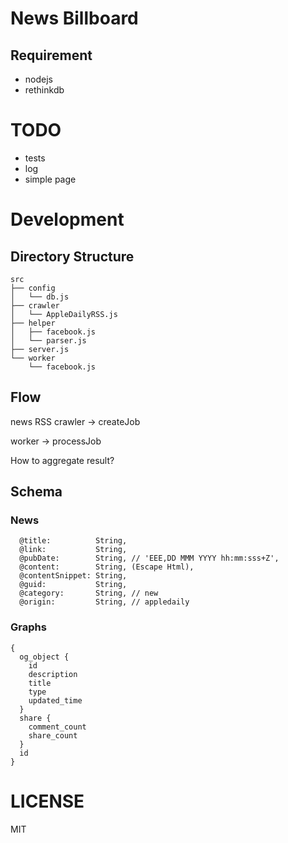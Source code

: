 # News Billboard

## Requirement

* nodejs
* rethinkdb

# TODO

* tests
* log
* simple page

# Development

## Directory Structure

```
src
├── config
│   └── db.js
├── crawler
│   └── AppleDailyRSS.js
├── helper
│   ├── facebook.js
│   └── parser.js
├── server.js
└── worker
    └── facebook.js
```

## Flow

news RSS crawler -> createJob

worker -> processJob

How to aggregate result?

## Schema

### News

```
  @title:          String,
  @link:           String,
  @pubDate:        String, // 'EEE,DD MMM YYYY hh:mm:sss+Z',
  @content:        String, (Escape Html),
  @contentSnippet: String,
  @guid:           String,
  @category:       String, // new
  @origin:         String, // appledaily
```

### Graphs

```
{
  og_object {
    id
    description
    title
    type
    updated_time
  }
  share {
    comment_count
    share_count
  }
  id
}
```

# LICENSE

MIT
